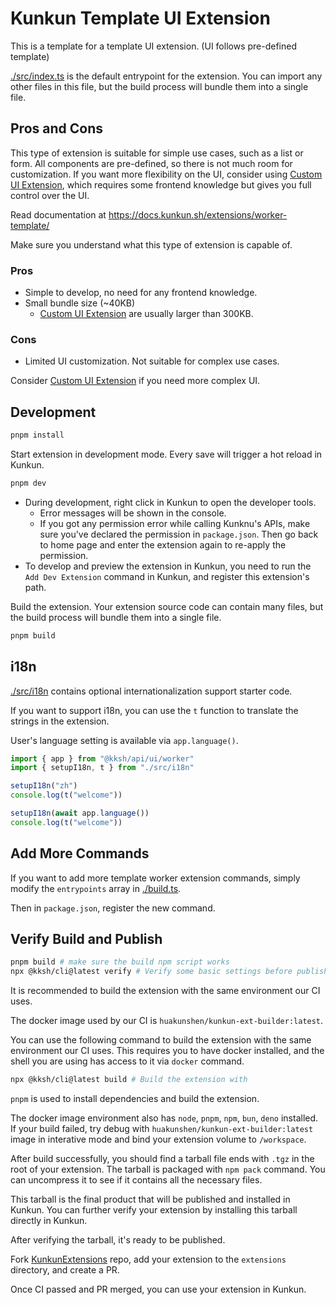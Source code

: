 # Kunkun Template UI Extension

This is a template for a template UI extension. (UI follows pre-defined template)

[./src/index.ts](./src/index.ts) is the default entrypoint for the extension. You can import any other files in this file, but the build process will bundle them into a single file.

## Pros and Cons

This type of extension is suitable for simple use cases, such as a list or form. All components are pre-defined, so there is not much room for customization. If you want more flexibility on the UI, consider using [Custom UI Extension](https://docs.kunkun.sh/extensions/custom-ui-ext/), which requires some frontend knowledge but gives you full control over the UI.

Read documentation at https://docs.kunkun.sh/extensions/worker-template/

Make sure you understand what this type of extension is capable of.

### Pros

- Simple to develop, no need for any frontend knowledge.
- Small bundle size (~40KB)
  - [Custom UI Extension](https://docs.kunkun.sh/extensions/custom-ui-ext/) are usually larger than 300KB.

### Cons

- Limited UI customization. Not suitable for complex use cases.

Consider [Custom UI Extension](https://docs.kunkun.sh/extensions/custom-ui-ext/) if you need more complex UI.

## Development

```bash
pnpm install
```

Start extension in development mode. Every save will trigger a hot reload in Kunkun.

```bash
pnpm dev
```

- During development, right click in Kunkun to open the developer tools.
  - Error messages will be shown in the console.
  - If you got any permission error while calling Kunknu's APIs, make sure you've declared the permission in `package.json`. Then go back to home page and enter the extension again to re-apply the permission.
- To develop and preview the extension in Kunkun, you need to run the `Add Dev Extension` command in Kunkun, and register this extension's path.

Build the extension. Your extension source code can contain many files, but the build process will bundle them into a single file.

```bash
pnpm build
```

## i18n

[./src/i18n](./src/i18n/) contains optional internationalization support starter code.

If you want to support i18n, you can use the `t` function to translate the strings in the extension.

User's language setting is available via `app.language()`.

```ts
import { app } from "@kksh/api/ui/worker"
import { setupI18n, t } from "./src/i18n"

setupI18n("zh")
console.log(t("welcome"))

setupI18n(await app.language())
console.log(t("welcome"))
```

## Add More Commands

If you want to add more template worker extension commands, simply modify the `entrypoints` array in [./build.ts](./build.ts).

Then in `package.json`, register the new command.

## Verify Build and Publish

```bash
pnpm build # make sure the build npm script works
npx @kksh/cli@latest verify # Verify some basic settings before publishing
```

It is recommended to build the extension with the same environment our CI uses.

The docker image used by our CI is `huakunshen/kunkun-ext-builder:latest`.

You can use the following command to build the extension with the same environment our CI uses.
This requires you to have docker installed, and the shell you are using has access to it via `docker` command.

```bash
npx @kksh/cli@latest build # Build the extension with
```

`pnpm` is used to install dependencies and build the extension.

The docker image environment also has `node`, `pnpm`, `npm`, `bun`, `deno` installed.
If your build failed, try debug with `huakunshen/kunkun-ext-builder:latest` image in interative mode and bind your extension volume to `/workspace`.

After build successfully, you should find a tarball file ends with `.tgz` in the root of your extension.
The tarball is packaged with `npm pack` command. You can uncompress it to see if it contains all the necessary files.

This tarball is the final product that will be published and installed in Kunkun. You can further verify your extension by installing this tarball directly in Kunkun.

After verifying the tarball, it's ready to be published.

Fork [KunkunExtensions](https://github.com/kunkunsh/KunkunExtensions) repo, add your extension to the `extensions` directory, and create a PR.

Once CI passed and PR merged, you can use your extension in Kunkun.
